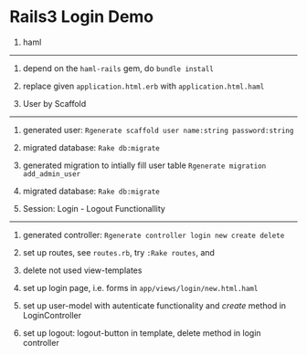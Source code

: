 
Rails3 Login Demo
=================

1. haml
-------

1. depend on the `haml-rails` gem, do `bundle install`

2. replace given `application.html.erb` with `application.html.haml`


2. User by Scaffold
--------------------

1. generated user: `Rgenerate scaffold user name:string password:string`

2. migrated database: `Rake db:migrate`

3. generated migration to intially fill user table `Rgenerate migration add_admin_user`

4. migrated database: `Rake db:migrate`


3. Session: Login - Logout Functionallity
-----------------------------------------

1. generated controller: `Rgenerate controller login new create delete`

2. set up routes, see `routes.rb`, try `:Rake routes`, and

3. delete not used view-templates

4. set up login page, i.e. forms in `app/views/login/new.html.haml`

5. set up user-model with autenticate functionality and _create_ method in LoginController

6. set up logout: logout-button in template,  delete method in login controller 
